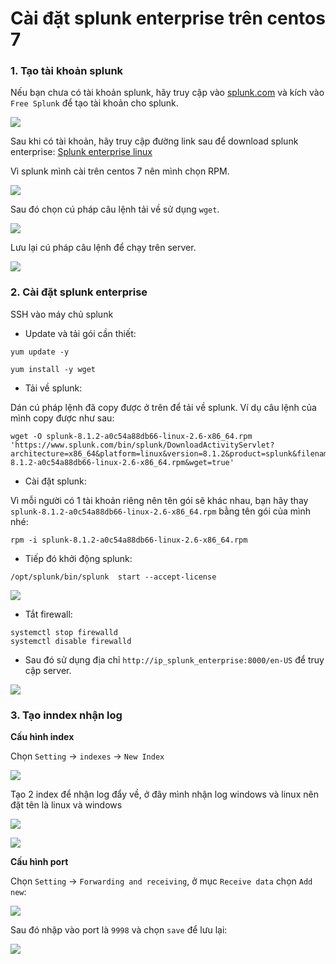 # Cài đặt splunk enterprise trên centos 7 

### 1. Tạo tài khoản splunk 

Nếu bạn chưa có tài khoản splunk, hãy truy cập vào [splunk.com](https://www.splunk.com/) và kích vào `Free Splunk` để tạo tài khoản cho splunk. 

![](../images/ins1.png)

Sau khi có tài khoản, hãy truy cập đường link sau để download splunk enterprise: [Splunk enterprise linux](https://www.splunk.com/en_us/download/splunk-enterprise.html#tabs/linux)

Vì splunk mình cài trên centos 7 nên mình chọn RPM.

![](../images/ins2.png)

Sau đó chọn cú pháp câu lệnh tải về sử dụng `wget`. 

![](../images/ins3.png)

Lưu lại cú pháp câu lệnh để chạy trên server. 

![](../images/ins4.png)

### 2. Cài đặt splunk enterprise

SSH vào máy chủ splunk

- Update và tải gói cần thiết: 

```
yum update -y

yum install -y wget
```

- Tải về splunk: 

Dán cú pháp lệnh đã copy được ở trên để tải về splunk. Ví dụ câu lệnh của mình copy được như sau:

```
wget -O splunk-8.1.2-a0c54a88db66-linux-2.6-x86_64.rpm 'https://www.splunk.com/bin/splunk/DownloadActivityServlet?architecture=x86_64&platform=linux&version=8.1.2&product=splunk&filename=splunk-8.1.2-a0c54a88db66-linux-2.6-x86_64.rpm&wget=true'
```

- Cài đặt splunk: 

Vì mỗi người có 1 tài khoản riêng nên tên gói sẽ khác nhau, bạn hãy thay `splunk-8.1.2-a0c54a88db66-linux-2.6-x86_64.rpm` bằng tên gói của mình nhé: 

```
rpm -i splunk-8.1.2-a0c54a88db66-linux-2.6-x86_64.rpm
```

- Tiếp đó khởi động splunk: 

```
/opt/splunk/bin/splunk  start --accept-license
```

![](../images/ins6.png)

- Tắt firewall: 

```
systemctl stop firewalld
systemctl disable firewalld
```

- Sau đó sử dụng địa chỉ `http://ip_splunk_enterprise:8000/en-US` để truy cập server. 

![](../images/ins5.png)

### 3. Tạo inndex nhận log

**Cấu hình index**

Chọn `Setting` -> `indexes` -> `New Index`

![](../images/ins7.png)

Tạo 2 index để nhận log đẩy về, ở đây mình nhận log windows và linux nên đặt tên là linux và windows

![](../images/ins8.png)

![](../images/ins9.png)

**Cấu hình port**

Chọn `Setting` -> `Forwarding and receiving`, ở mục `Receive data` chọn `Add new`:

![](../images/ins10.png)

Sau đó nhập vào port là `9998` và chọn `save` để lưu lại: 

![](../images/ins11.png)